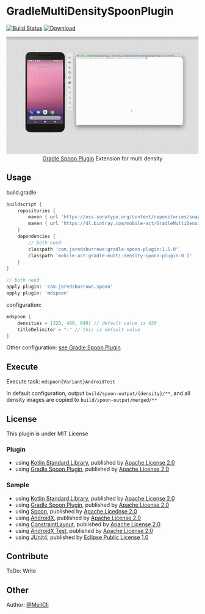 # GradleMultiDensitySpoonPlugin
[![Build Status](https://dev.azure.com/MobileAct/GradleMultiDensitySpoonPlugin/_apis/build/status/MobileAct.GradleMultiDensitySpoonPlugin?branchName=master)](https://dev.azure.com/MobileAct/GradleMultiDensitySpoonPlugin/_build/latest?definitionId=8&branchName=master) [ ![Download](https://api.bintray.com/packages/mobile-act/GradleMultiDensitySpoonPlugin/GradleMultiDensitySpoonPlugin/images/download.svg) ](https://bintray.com/mobile-act/GradleMultiDensitySpoonPlugin/GradleMultiDensitySpoonPlugin/_latestVersion)  

<p align="center">
  <img src="/screenshot.gif"><br/><a href="https://github.com/jaredsburrows/gradle-spoon-plugin">Gradle Spoon Plugin</a> Extension for multi density
</p>

## Usage
build.gradle
```groovy
buildscript {
    repositories {
        maven { url 'https://oss.sonatype.org/content/repositories/snapshots' }
        maven { url 'https://dl.bintray.com/mobile-act/GradleMultiDensitySpoonPlugin' }
    }
    dependencies {
        // both need
        classpath 'com.jaredsburrows:gradle-spoon-plugin:1.5.0'
        classpath 'mobile-act:gradle-multi-density-spoon-plugin:0.1'
    }
}
```
```groovy
// both need
apply plugin: 'com.jaredsburrows.spoon'
apply plugin: 'mdspoon'
```

configuration:

```groovy
mdspoon {
    densities = [320, 480, 640] // default value is 420
    titleDelimiter = "-" // this is default value
}
```

Other configuration: [see Gradle Spoon Plugin](https://github.com/jaredsburrows/gradle-spoon-plugin#usage)

## Execute
Execute task: `mdspoon{Variant}AndroidTest`

In default configuration, output `build/spoon-output/{density}/**`, and all density images are copied to `build/spoon-output/merged/**`

## License
This plugin is under MIT License

### Plugin
- using [Kotlin Standard Library](https://github.com/JetBrains/kotlin/tree/master/libraries/stdlib), published by [Apache License 2.0](https://github.com/JetBrains/kotlin/tree/master/license)
- using [Gradle Spoon  Plugin](https://github.com/jaredsburrows/gradle-spoon-plugin), published by [Apache License 2.0](https://github.com/jaredsburrows/gradle-spoon-plugin/blob/master/LICENSE)

### Sample
- using [Kotlin Standard Library](https://github.com/JetBrains/kotlin/tree/master/libraries/stdlib), published by [Apache License 2.0](https://github.com/JetBrains/kotlin/tree/master/license)
- using [Gradle Spoon  Plugin](https://github.com/jaredsburrows/gradle-spoon-plugin), published by [Apache License 2.0](https://github.com/jaredsburrows/gradle-spoon-plugin/blob/master/LICENSE)
- using [Spoon](https://github.com/square/spoon), published by [Apache Licednse 2.0](https://github.com/square/spoon/blob/master/LICENSE.txt)
- using [AndroidX](https://github.com/aosp-mirror/platform_frameworks_support), published by [Apache License 2.0](https://github.com/aosp-mirror/platform_frameworks_support/blob/androidx-master-dev/LICENSE.txt)
- using [ConstraintLayout](https://android.googlesource.com/platform/frameworks/opt/sherpa/+/refs/heads/studio-master-dev/constraintlayout/), published by [Apache License 2.0](https://android.googlesource.com/platform/frameworks/opt/sherpa/+/refs/heads/studio-master-dev/constraintlayout/src/main/java/android/support/constraint/ConstraintLayout.java)
- using [AndroidX Test](https://github.com/android/android-test), published by [Apache License 2.0](https://github.com/android/android-test/blob/master/LICENSE)
- using [JUnit4](https://github.com/junit-team/junit4), published by [Eclipse Public License 1.0](https://github.com/junit-team/junit4/blob/master/LICENSE-junit.txt)

## Contribute
ToDo: Write

## Other
Author: [@MeilCli](https://github.com/MeilCli)
